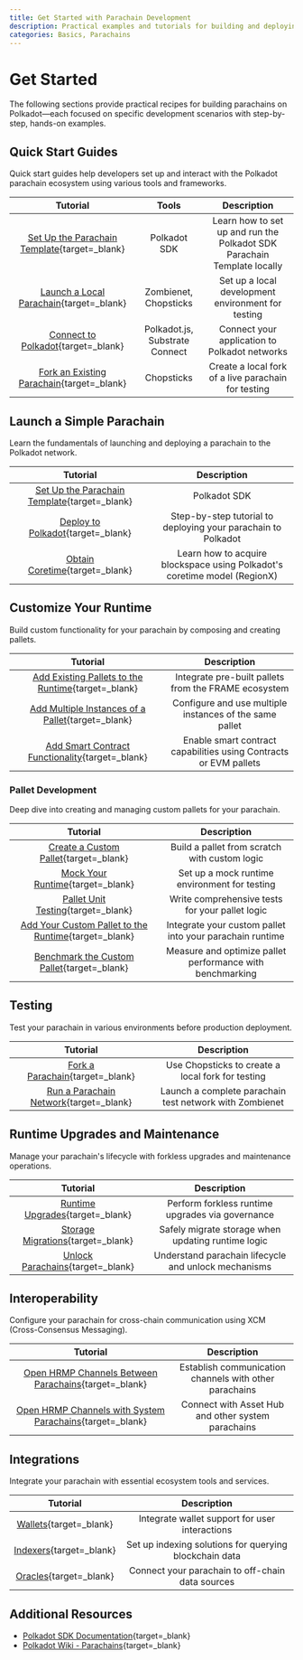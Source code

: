 ```yaml
---
title: Get Started with Parachain Development
description: Practical examples and tutorials for building and deploying Polkadot parachains, covering everything from launch to customization and cross-chain messaging.
categories: Basics, Parachains
---
```


# Get Started

The following sections provide practical recipes for building parachains on Polkadot—each focused on specific development scenarios with step-by-step, hands-on examples.

## Quick Start Guides

Quick start guides help developers set up and interact with the Polkadot parachain ecosystem using various tools and frameworks.

|                                                    Tutorial                                                    |             Tools              |                               Description                               |
|:--------------------------------------------------------------------------------------------------------------:|:------------------------------:|:-----------------------------------------------------------------------:|
| [Set Up the Parachain Template](/parachains/launch-a-parachain/set-up-the-parachain-template/){target=\_blank} |          Polkadot SDK          | Learn how to set up and run the Polkadot SDK Parachain Template locally |
|            [Launch a Local Parachain](/parachains/testing/run-a-parachain-network/){target=\_blank}            |     Zombienet, Chopsticks      |           Set up a local development environment for testing            |
|           [Connect to Polkadot](/chain-interactions/query-on-chain-data/query-sdks/){target=\_blank}           | Polkadot.js, Substrate Connect |              Connect your application to Polkadot networks              |
|              [Fork an Existing Parachain](/parachains/testing/fork-a-parachain/){target=\_blank}               |           Chopsticks           |           Create a local fork of a live parachain for testing           |

## Launch a Simple Parachain

Learn the fundamentals of launching and deploying a parachain to the Polkadot network.

|                                                    Tutorial                                                    |                                Description                                |
|:--------------------------------------------------------------------------------------------------------------:|:-------------------------------------------------------------------------:|
| [Set Up the Parachain Template](/parachains/launch-a-parachain/set-up-the-parachain-template/){target=\_blank} |                               Polkadot SDK                                |
|            [Deploy to Polkadot](/parachains/launch-a-parachain/deploy-to-polkadot/){target=\_blank}            |       Step-by-step tutorial to deploying your parachain to Polkadot       |
|               [Obtain Coretime](/parachains/launch-a-parachain/obtain-coretime/){target=\_blank}               | Learn how to acquire blockspace using Polkadot's coretime model (RegionX) |

## Customize Your Runtime

Build custom functionality for your parachain by composing and creating pallets.

|                                                      Tutorial                                                       |                            Description                            |
|:-------------------------------------------------------------------------------------------------------------------:|:-----------------------------------------------------------------:|
|     [Add Existing Pallets to the Runtime](/parachains/customize-runtime/add-existing-pallets/){target=\_blank}      |       Integrate pre-built pallets from the FRAME ecosystem        |
|      [Add Multiple Instances of a Pallet](/parachains/customize-runtime/add-pallet-instances/){target=\_blank}      |      Configure and use multiple instances of the same pallet      |
| [Add Smart Contract Functionality](/parachains/customize-runtime/add-smart-contract-functionality/){target=\_blank} | Enable smart contract capabilities using Contracts or EVM pallets |

### Pallet Development

Deep dive into creating and managing custom pallets for your parachain.

|                                                             Tutorial                                                             |                        Description                        |
|:--------------------------------------------------------------------------------------------------------------------------------:|:---------------------------------------------------------:|
|           [Create a Custom Pallet](/parachains/customize-runtime/pallet-development/create-a-pallet/){target=\_blank}            |       Build a pallet from scratch with custom logic       |
|               [Mock Your Runtime](/parachains/customize-runtime/pallet-development/mock-runtime/){target=\_blank}                |       Set up a mock runtime environment for testing       |
|             [Pallet Unit Testing](/parachains/customize-runtime/pallet-development/pallet-testing/){target=\_blank}              |      Write comprehensive tests for your pallet logic      |
| [Add Your Custom Pallet to the Runtime](/parachains/customize-runtime/pallet-development/add-pallet-to-runtime/){target=\_blank} | Integrate your custom pallet into your parachain runtime  |
|        [Benchmark the Custom Pallet](/parachains/customize-runtime/pallet-development/benchmark-pallet/){target=\_blank}         | Measure and optimize pallet performance with benchmarking |

## Testing

Test your parachain in various environments before production deployment.

|                                        Tutorial                                         |                       Description                       |
|:---------------------------------------------------------------------------------------:|:-------------------------------------------------------:|
|        [Fork a Parachain](/parachains/testing/fork-a-parachain/){target=\_blank}        |    Use Chopsticks to create a local fork for testing    |
| [Run a Parachain Network](/parachains/testing/run-a-parachain-network/){target=\_blank} | Launch a complete parachain test network with Zombienet |

## Runtime Upgrades and Maintenance

Manage your parachain's lifecycle with forkless upgrades and maintenance operations.

|                                         Tutorial                                          |                     Description                      |
|:-----------------------------------------------------------------------------------------:|:----------------------------------------------------:|
|   [Runtime Upgrades](/parachains/runtime-maintenance/runtime-upgrades/){target=\_blank}   |   Perform forkless runtime upgrades via governance   |
| [Storage Migrations](/parachains/runtime-maintenance/storage-migrations/){target=\_blank} |  Safely migrate storage when updating runtime logic  |
|  [Unlock Parachains](/parachains/runtime-maintenance/unlock-parachains/){target=\_blank}  | Understand parachain lifecycle and unlock mechanisms |

## Interoperability

Configure your parachain for cross-chain communication using XCM (Cross-Consensus Messaging).

|                                                          Tutorial                                                          |                      Description                       |
|:--------------------------------------------------------------------------------------------------------------------------:|:------------------------------------------------------:|
|     [Open HRMP Channels Between Parachains](/parachains/interoperability/channels-between-parachains/){target=\_blank}     | Establish communication channels with other parachains |
| [Open HRMP Channels with System Parachains](/parachains/interoperability/channels-with-system-parachains/){target=\_blank} |   Connect with Asset Hub and other system parachains   |

## Integrations

Integrate your parachain with essential ecosystem tools and services.

|                            Tutorial                            |                      Description                       |
|:--------------------------------------------------------------:|:------------------------------------------------------:|
|  [Wallets](/parachains/integrations/wallets/){target=\_blank}  |     Integrate wallet support for user interactions     |
| [Indexers](/parachains/integrations/indexers/){target=\_blank} | Set up indexing solutions for querying blockchain data |
|  [Oracles](/parachains/integrations/oracles/){target=\_blank}  |    Connect your parachain to off-chain data sources    |

## Additional Resources

- [Polkadot SDK Documentation](https://paritytech.github.io/polkadot-sdk/master/polkadot_sdk_docs/polkadot_sdk/index.html){target=\_blank}
- [Polkadot Wiki - Parachains](https://wiki.polkadot.network/docs/learn-parachains/){target=\_blank}